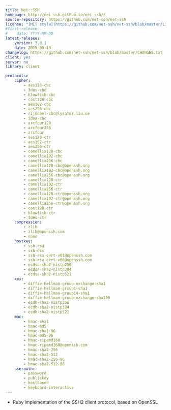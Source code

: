 ```yaml
---
title: Net::SSH
homepage: http://net-ssh.github.io/net-ssh//
source-repository: https://github.com/net-ssh/net-ssh
license: "[MIT style](https://github.com/net-ssh/net-ssh/blob/master/LICENSE.txt)"
#first-release:
#    date: YYYY-MM-DD
latest-release:
    version: 3.0.1
    date: 2015-09-19
changelog: https://github.com/net-ssh/net-ssh/blob/master/CHANGES.txt
client: yes
server: no
library: client

protocols:
    cipher:
        - aes128-cbc
        - 3des-cbc
        - blowfish-cbc
        - cast128-cbc
        - aes192-cbc
        - aes256-cbc
        - rijndael-cbc@lysator.liu.se
        - idea-cbc
        - arcfour128
        - arcfour256
        - arcfour
        - aes128-ctr
        - aes192-ctr
        - aes256-ctr
        - camellia128-cbc
        - camellia192-cbc
        - camellia256-cbc
        - camellia128-cbc@openssh.org
        - camellia192-cbc@openssh.org
        - camellia256-cbc@openssh.org
        - camellia128-ctr
        - camellia192-ctr
        - camellia256-ctr
        - camellia128-ctr@openssh.org
        - camellia192-ctr@openssh.org
        - camellia256-ctr@openssh.org
        - cast128-ctr
        - blowfish-ctr
        - 3des-ctr
    compression:
        - zlib
        - zlib@openssh.com
        - none
    hostkey:
        - ssh-rsa
        - ssh-dss
        - ssh-rsa-cert-v01@openssh.com
        - ssh-rsa-cert-v00@openssh.com
        - ecdsa-sha2-nistp256
        - ecdsa-sha2-nistp384
        - ecdsa-sha2-nistp521
    kex:
        - diffie-hellman-group-exchange-sha1
        - diffie-hellman-group1-sha1
        - diffie-hellman-group14-sha1
        - diffie-hellman-group-exchange-sha256
        - ecdh-sha2-nistp256
        - ecdh-sha2-nistp384
        - ecdh-sha2-nistp521
    mac:
        - hmac-sha1
        - hmac-md5
        - hmac-sha1-96
        - hmac-md5-96
        - hmac-ripemd160
        - hmac-ripemd160@openssh.com
        - hmac-sha2-256
        - hmac-sha2-512
        - hmac-sha2-256-96
        - hmac-sha2-512-96
    userauth:
        - password
        - publickey
        - hostbased
        - keyboard-interactive
---
```

* Ruby implementation of the SSH2 client protocol, based on OpenSSL
